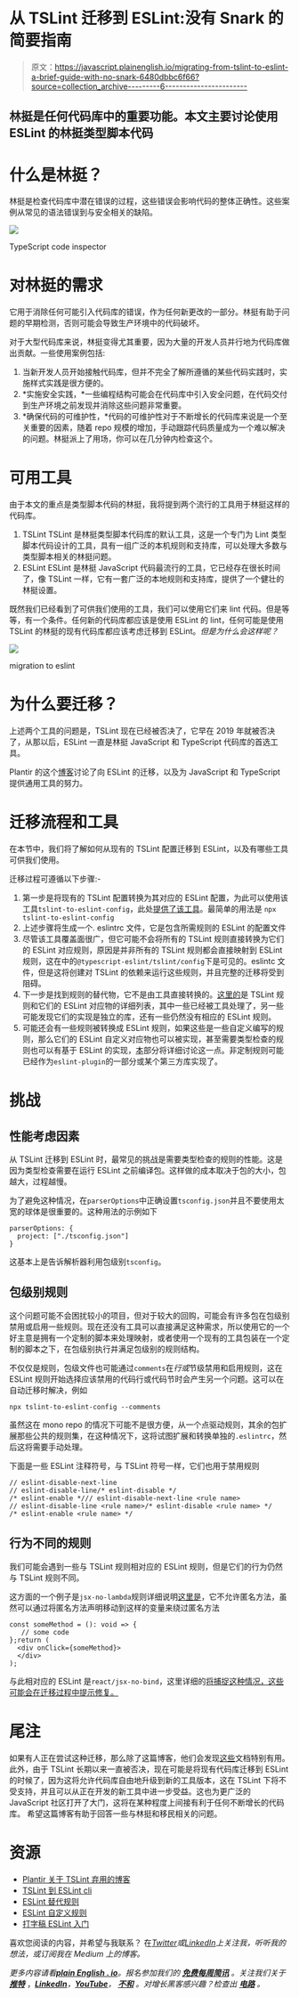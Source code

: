 # 从 TSLint 迁移到 ESLint:没有 Snark 的简要指南

> 原文：<https://javascript.plainenglish.io/migrating-from-tslint-to-eslint-a-brief-guide-with-no-snark-6480dbbc6f66?source=collection_archive---------6----------------------->

## 林挺是任何代码库中的重要功能。本文主要讨论使用 ESLint 的林挺类型脚本代码

# 什么是林挺？

林挺是检查代码库中潜在错误的过程，这些错误会影响代码的整体正确性。这些案例从常见的语法错误到与安全相关的缺陷。

![](img/942b257a56a384998b2601c9ee7026a5.png)

TypeScript code inspector

# 对林挺的需求

它用于消除任何可能引入代码库的错误，作为任何新更改的一部分。林挺有助于问题的早期检测，否则可能会导致生产环境中的代码破坏。

对于大型代码库来说，林挺变得尤其重要，因为大量的开发人员并行地为代码库做出贡献。一些使用案例包括:

1.  当新开发人员开始接触代码库，但并不完全了解所遵循的某些代码实践时，实施样式实践是很方便的。
2.  *实施安全实践，*一些编程结构可能会在代码库中引入安全问题，在代码交付到生产环境之前发现并消除这些问题非常重要。
3.  *确保代码的可维护性，*代码的可维护性对于不断增长的代码库来说是一个至关重要的因素，随着 repo 规模的增加，手动跟踪代码质量成为一个难以解决的问题。林挺派上了用场，你可以在几分钟内检查这个。

# 可用工具

由于本文的重点是类型脚本代码的林挺，我将提到两个流行的工具用于林挺这样的代码库。

1.  TSLint
    TSLint 是林挺类型脚本代码库的默认工具，这是一个专门为 Lint 类型脚本代码设计的工具，具有一组广泛的本机规则和支持库，可以处理大多数与类型脚本相关的林挺问题。
2.  ESLint
    ESLint 是林挺 JavaScript 代码最流行的工具，它已经存在很长时间了，像 TSLint 一样，它有一套广泛的本地规则和支持库，提供了一个健壮的林挺设置。

既然我们已经看到了可供我们使用的工具，我们可以使用它们来 lint 代码。但是等等，有一个条件。任何新的代码库都应该是使用 ESLint 的 lint，任何可能是使用 TSLint 的林挺的现有代码库都应该考虑迁移到 ESLint。*但是为什么会这样呢？*

![](img/f23afdc13f9555108ac57ee870579888.png)

migration to eslint

# 为什么要迁移？

上述两个工具的问题是，TSLint 现在已经被否决了，它早在 2019 年就被否决了，从那以后，ESLint 一直是林挺 JavaScript 和 TypeScript 代码库的首选工具。

Plantir 的这个[博客](https://blog.palantir.com/tslint-in-2019-1a144c2317a9)讨论了向 ESLint 的迁移，以及为 JavaScript 和 TypeScript 提供通用工具的努力。

# 迁移流程和工具

在本节中，我们将了解如何从现有的 TSLint 配置迁移到 ESLint，以及有哪些工具可供我们使用。

迁移过程可遵循以下步骤:-

1.  第一步是将现有的 TSLint 配置转换为其对应的 ESLint 配置，为此可以使用该工具`tslint-to-eslint-config`，此处[提供了该工具](https://github.com/typescript-eslint/tslint-to-eslint-config)。最简单的用法是
    `npx tslint-to-eslint-config`
2.  上述步骤将生成一个. eslintrc 文件，它是包含所需规则的 ESLint 的配置文件
3.  尽管该工具覆盖面很广，但它可能不会将所有的 TSLint 规则直接转换为它们的 ESLint 对应规则，原因是并非所有的 TSLint 规则都会直接映射到 ESLint 规则，这在中的`@typescript-eslint/tslint/config`下是可见的。eslintc 文件，但是这将创建对 TSLint 的依赖来运行这些规则，并且完整的迁移将受到阻碍。
4.  下一步是找到规则的替代物，它不是由工具直接转换的。[这里的](https://github.com/typescript-eslint/typescript-eslint/blob/main/packages/eslint-plugin/TSLINT_RULE_ALTERNATIVES.md)是 TSLint 规则和它们的 ESLint 对应物的详细列表，其中一些已经被工具处理了，另一些可能发现它们的实现是独立的库，还有一些仍然没有相应的 ESLint 规则。
5.  可能还会有一些规则被转换成 ESLint 规则，如果这些是一些自定义编写的规则，那么它们的 ESLint 自定义对应物也可以被实现，甚至需要类型检查的规则也可以有基于 ESLint 的实现，[本](https://typescript-eslint.io/docs/development/custom-rules)部分将详细讨论这一点。非定制规则可能已经作为`eslint-plugin`的一部分或某个第三方库实现了。

# 挑战

## 性能考虑因素

从 TSLint 迁移到 ESLint 时，最常见的挑战是需要类型检查的规则的性能。这是因为类型检查需要在运行 ESLint 之前编译包。这样做的成本取决于包的大小，包越大，过程越慢。

为了避免这种情况，在`parserOptions`中正确设置`tsconfig.json`并且不要使用太宽的球体是很重要的。这种用法的示例如下

```
parserOptions: {
  project: ["./tsconfig.json"]
}
```

这基本上是告诉解析器利用包级别`tsconfig`。

## 包级别规则

这个问题可能不会困扰较小的项目，但对于较大的回购，可能会有许多包在包级别禁用或启用一些规则。现在还没有工具可以直接满足这种需求，所以使用它的一个好主意是拥有一个定制的脚本来处理映射，或者使用一个现有的工具包装在一个定制的脚本之下，在包级别执行并满足包级别的规则结构。

不仅仅是规则，包级文件也可能通过`comments`在*行或*节级禁用和启用规则，这在 ESLint 规则开始选择应该禁用的代码行或代码节时会产生另一个问题。这可以在自动迁移时解决，例如

```
npx tslint-to-eslint-config --comments
```

虽然这在 mono repo 的情况下可能不是很方便，从一个点驱动规则，其余的包扩展那些公共的规则集，在这种情况下，这将试图扩展和转换单独的`.eslintrc`，然后这将需要手动处理。

下面是一些 ESLint 注释符号，与 TSLint 符号一样，它们也用于禁用规则

```
// eslint-disable-next-line
// eslint-disable-line/* eslint-disable */
/* eslint-enable */// eslint-disable-next-line <rule name>
// eslint-disable-line <rule name>/* eslint-disable <rule name> */
/* eslint-enable <rule name> */
```

## 行为不同的规则

我们可能会遇到一些与 TSLint 规则相对应的 ESLint 规则，但是它们的行为仍然与 TSLint 规则不同。

这方面的一个例子是`jsx-no-lambda`规则详细说明[这里是](https://github.com/palantir/tslint-react)，它不允许匿名方法，虽然可以通过将匿名方法声明移动到这样的变量来绕过匿名方法

```
const someMethod = (): void => {
   // some code
};return (
  <div onClick={someMethod}>
  </div>
);
```

与此相对应的 ESLint 是`react/jsx-no-bind`，这里详细的[将捕捉这种情况，这些可能会在迁移过程中提示修复。](https://github.com/jsx-eslint/eslint-plugin-react/blob/master/docs/rules/jsx-no-bind.md)

# 尾注

如果有人正在尝试这种迁移，那么除了这篇博客，他们会发现[这些](https://typescript-eslint.io/docs/)文档特别有用。此外，由于 TSLint 长期以来一直被否决，现在可能是将现有代码库迁移到 ESLint 的时候了，因为这将允许代码库自由地升级到新的工具版本，这在 TSLint 下将不受支持，并且可以从正在开发的新工具中进一步受益。这也为更广泛的 JavaScript 社区打开了大门，这将在某种程度上间接有利于任何不断增长的代码库。
希望这篇博客有助于回答一些与林挺和移民相关的问题。

# 资源

*   [Plantir 关于 TSLint 弃用的博客](https://blog.palantir.com/tslint-in-2019-1a144c2317a9)
*   [TSLint 到 ESLint cli](https://github.com/typescript-eslint/tslint-to-eslint-config)
*   [ESLint 替代规则](https://github.com/typescript-eslint/typescript-eslint/blob/main/packages/eslint-plugin/TSLINT_RULE_ALTERNATIVES.md)
*   [ESLint 自定义规则](https://typescript-eslint.io/docs/development/custom-rules/)
*   [打字稿 ESLint 入门](https://typescript-eslint.io/docs/)

喜欢您阅读的内容，并希望与我联系？
在[*Twitter*](https://twitter.com/vidit_m100)*或*[*LinkedIn*](https://www.linkedin.com/in/mathurvidit/)*上关注我，听听我的想法，或订阅我在 Medium 上的博客。*

*更多内容请看*[***plain English . io***](https://plainenglish.io/)*。报名参加我们的* [***免费每周简讯***](http://newsletter.plainenglish.io/) *。关注我们关于* [***推特***](https://twitter.com/inPlainEngHQ) ，[***LinkedIn***](https://www.linkedin.com/company/inplainenglish/)*，*[***YouTube***](https://www.youtube.com/channel/UCtipWUghju290NWcn8jhyAw)*，* [***不和***](https://discord.gg/GtDtUAvyhW) *。对增长黑客感兴趣？检查出* [***电路***](https://circuit.ooo/) *。*